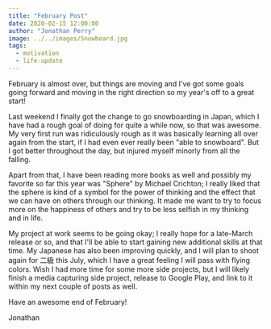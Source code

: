 ```yaml
---
title: "February Post"
date: 2020-02-15 12:00:00
author: "Jonathan Perry"
image: ../../images/Snowboard.jpg
tags:
  - motivation
  - life-update
---
```


February is almost over, but things are moving and I've got some goals going
forward and moving in the right direction so my year's off to a great start!

Last weekend I finally got the change to go snowboarding in Japan, which I
have had a rough goal of doing for quite a while now, so that was awesome.
My very first run was ridiculously rough as it was basically learning all
over again from the start, if I had even ever really been "able to snowboard".
But I got better throughout the day, but injured myself minorly from all
the falling.

Apart from that, I have been reading more books as well and possibly my
favorite so far this year was "Sphere" by Michael Crichton; I really
liked that the sphere is kind of a symbol for the power of thinking
and the effect that we can have on others through our thinking. It made
me want to try to focus more on the happiness of others and try to
be less selfish in my thinking and in life.

My project at work seems to be going okay; I really hope for a late-March
release or so, and that I'll be able to start gaining new additional skills
at that time. My Japanese has also been improving quickly, and I will plan
to shoot again for 二級 this July, which I have a great feeling I will
pass with flying colors. Wish I had more time for some more side projects,
but I will likely finish a media capturing side project, release to Google
Play, and link to it within my next couple of posts as well.

Have an awesome end of February!

Jonathan